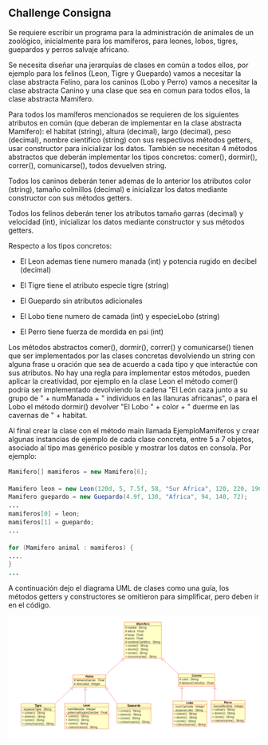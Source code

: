 ## Challenge Consigna

Se requiere escribir un programa para la administración de animales de un zoológico, inicialmente para los mamíferos, para leones, lobos, tigres, guepardos y perros salvaje africano.

Se necesita diseñar una jerarquías de clases en común a todos ellos, por ejemplo para los felinos (Leon, Tigre y Guepardo) vamos a necesitar la clase abstracta Felino, para los caninos (Lobo y Perro) vamos a necesitar la clase abstracta Canino y una clase que sea en comun para todos ellos, la clase abstracta Mamifero.

Para todos los mamíferos mencionados se requieren de los siguientes atributos en común (que deberan de implementar en la clase abstracta Mamifero): el habitat (string), altura (decimal), largo (decimal), peso (decimal), nombre científico (string) con sus respectivos métodos getters, usar constructor para inicializar los datos. También se necesitan 4 métodos abstractos que deberán implementar los tipos concretos: comer(), dormir(), correr(), comunicarse(), todos devuelven string.

Todos los caninos deberán tener ademas de lo anterior los atributos color (string), tamaño colmillos (decimal) e inicializar los datos mediante constructor con sus métodos getters.

Todos los felinos deberán tener los atributos tamaño garras (decimal) y velocidad (int), inicializar los datos mediante constructor y sus métodos getters.

Respecto a los tipos concretos:

- El Leon ademas tiene numero manada (int) y potencia rugido en decibel (decimal)

- El Tigre tiene el atributo especie tigre (string)

- El Guepardo sin atributos adicionales

- El Lobo tiene numero de camada (int) y especieLobo (string)

- El Perro tiene fuerza de mordida en psi (int)

Los métodos abstractos comer(), dormir(), correr() y comunicarse() tienen que ser implementados por las clases concretas devolviendo un string con alguna frase u oración que sea de acuerdo a cada tipo y que interactúe con sus atributos. No hay una regla para implementar estos métodos, pueden aplicar la creatividad, por ejemplo en la clase Leon el método comer() podría ser implementado devolviendo la cadena "El León caza junto a su grupo de " + numManada + " individuos en las llanuras africanas", o para el Lobo el método dormir() devolver "El Lobo " + color + " duerme en las cavernas de " + habitat.

Al final crear la clase con el método main llamada EjemploMamiferos y crear algunas instancias de ejemplo de cada clase concreta, entre 5 a 7 objetos, asociado al tipo mas genérico posible y mostrar los datos en consola. Por ejemplo:

```java
Mamifero[] mamiferos = new Mamifero[6];

Mamifero leon = new Leon(120d, 5, 7.5f, 58, "Sur Africa", 120, 220, 190);
Mamifero guepardo = new Guepardo(4.9f, 130, "Africa", 94, 140, 72);
...
mamiferos[0] = leon;
mamiferos[1] = guepardo;
...

for (Mamifero animal : mamiferos) {
....
}
...
```

A continuación dejo el diagrama UML de clases como una guía, los métodos getters y constructores se omitieron para simplificar, pero deben ir en el código.

![Challenge "Administración de un zoológico"](/static/img/uml_challenge.png)